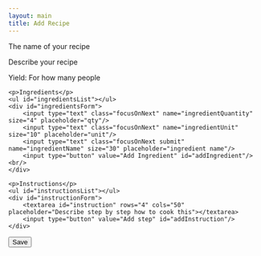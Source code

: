 ```yaml
---
layout: main
title: Add Recipe
---
```


<div itemscope itemtype="http://schema.org/Recipe">
	<p itemprop="name" class="recipeName editable defaultValue">The name of your recipe</p>
	<p itemprop="description" class="editable defaultValue">Describe your recipe</p>
	<p>Yield: <span itemprop="recipeYield" class="editable defaultValue">For how many people</span></p>
	
	<p>Ingredients</p>
	<ul id="ingredientsList"></ul>
	<div id="ingredientsForm">	
		<input type="text" class="focusOnNext" name="ingredientQuantity" size="4" placeholder="qty"/>
		<input type="text" class="focusOnNext" name="ingredientUnit" size="10" placeholder="unit"/>	
		<input type="text" class="focusOnNext submit" name="ingredientName" size="30" placeholder="ingredient name"/>	
		<input type="button" value="Add Ingredient" id="addIngredient"/><br/>
	</div>
	
	<p>Instructions</p>
	<ul id="instructionsList"></ul>
	<div id="instructionForm">
		<textarea id="instruction" rows="4" cols="50" placeholder="Describe step by step how to cook this"></textarea>
		<input type="button" value="Add step" id="addInstruction"/>
	</div>
</div>

<input type="button" value="Save" id="saveRecipe"/>

<script>
$(document).ready(function(){
	
	$("#ingredientsForm .focusOnNext").keydown(function(e){
		if (e.which == 13) {
			$(this).next(".focusOnNext").focus();
		}
	});

	$("#ingredientsForm .submit").keydown(function(e){
		if (e.which == 13) {
			$("#addIngredient").click();
			$("#ingredientsForm input[name=ingredientQuantity]").focus();
		}
	});

	$("#addIngredient").click(function(){
		$('#ingredientsList').append('<li itemprop="recipeIngredient">' +
			$('#ingredientsForm input[name=ingredientQuantity]').val() + ' ' +
			$('#ingredientsForm input[name=ingredientUnit]').val() + ' ' +
			$('#ingredientsForm input[name=ingredientName]').val() + 
			'</li>');
		$('#ingredientsForm').trigger("reset");
	});

	$("#instructionForm #instruction").keydown(function(e){
		if (e.which == 13) {
			$("#addInstruction").click();
			$("#instructionForm #instruction").val("");
			return false;
		}
	});

	$("#addInstruction").click(function(){
		$("#instructionsList").append('<li itemprop="recipeInstructions">' +
			$('#instructionForm #instruction').val() +
			'</li>');
	});
	
	$("#saveRecipe").click(function(){
		var recipe = { 
			"recipeName": $("[itemprop=name]").text(), 
			"recipeDescription": $("[itemprop=description]").text(), 
			"recipeYield": $("[itemprop=recipeYield]").text(),
			"ingredients": [],
			"instructions": []
		} ;
		
		$.each()

		alert(JSON.stringify(recipe));
	});

});
</script>
